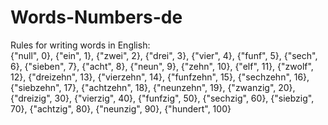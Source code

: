 # Words-Numbers-de
Rules for writing words in English:  
        {"null", 0},
        {"ein", 1},
        {"zwei", 2},
        {"drei", 3},
        {"vier", 4},
        {"funf", 5},
        {"sech", 6},
        {"sieben", 7},
        {"acht", 8},
        {"neun", 9},
        {"zehn", 10},
        {"elf", 11},
        {"zwolf", 12},
        {"dreizehn", 13},
        {"vierzehn", 14},
        {"funfzehn", 15},
        {"sechzehn", 16},
        {"siebzehn", 17},
        {"achtzehn", 18},
        {"neunzehn", 19},
        {"zwanzig", 20},
        {"dreizig", 30},
        {"vierzig", 40},
        {"funfzig", 50},
        {"sechzig", 60},
        {"siebzig", 70},
        {"achtzig", 80},
        {"neunzig", 90},
        {"hundert", 100}
